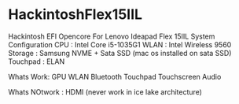 # HackintoshFlex15IIL
Hackintosh EFI Opencore For Lenovo Ideapad Flex 15IIL
System Configuration
CPU : Intel Core i5-1035G1
WLAN : Intel Wireless 9560
Storage : Samsung NVME + Sata SSD (mac os installed on sata SSD)
Touchpad : ELAN

Whats Work:
GPU
WLAN
Bluetooth
Touchpad
Touchscreen
Audio

Whats NOtwork :
HDMI (never work in ice lake architecture)
